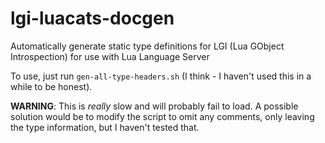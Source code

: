 # lgi-luacats-docgen

Automatically generate static type definitions for LGI (Lua GObject Introspection) for use with Lua Language Server

To use, just run `gen-all-type-headers.sh` (I think - I haven't used this in a while to be honest).

**WARNING**: This is *really* slow and will probably fail to load. A possible solution would be to modify the script to omit any comments, only leaving the type information, but I haven't tested that.
